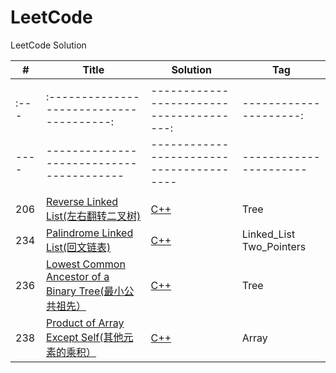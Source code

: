 # LeetCode
LeetCode Solution

| #    | Title | Solution | Tag  |
| ---- | ----- | -------- | ---- |
|      |       |          |      |
| :--- | :--------------------------------------: | ---------------------------------------: | ---------------------: |
| ---- | ---------------------------------------- | ---------------------------------------- | ---------------------- |
|      |                                          |                                          |                        |
| 206    | [Reverse Linked List(左右翻转二叉树)](https://leetcode.com/problems/reverse-linked-list/) | [C++](https://github.com/ch-oak/leetcode_res/blob/master/leetcode_easy/206.%20Reverse%20Linked%20List/206.%20Reverse%20Linked%20List.cpp)|Tree
|234     | [Palindrome Linked List(回文链表)](https://leetcode.com/problems/palindrome-linked-list/)|[C++](https://github.com/ch-oak/leetcode_res/blob/master/leetcode_easy/234.%20Palindrome%20Linked%20List/234.%20Palindrome%20Linked%20List.cpp)|Linked_List Two_Pointers
|236|[ Lowest Common Ancestor of a Binary Tree(最小公共祖先）](https://leetcode.com/problems/lowest-common-ancestor-of-a-binary-tree/)|[C++](https://github.com/ch-oak/leetcode_res/blob/master/leetcode_medium/236.%20Lowest%20Common%20Ancestor%20of%20a%20Binary%20Tree/236.%20Lowest%20Common%20Ancestor%20of%20a%20Binary%20Tree.cpp)|Tree
|238|[ Product of Array Except Self(其他元素的乘积）](https://leetcode.com/problems/product-of-array-except-self/)|[C++](https://github.com/ch-oak/leetcode_res/blob/master/leetcode_medium/238.%20Product%20of%20Array%20Except%20Self/238.%20Product%20of%20Array%20Except%20Self.cpp)|Array
